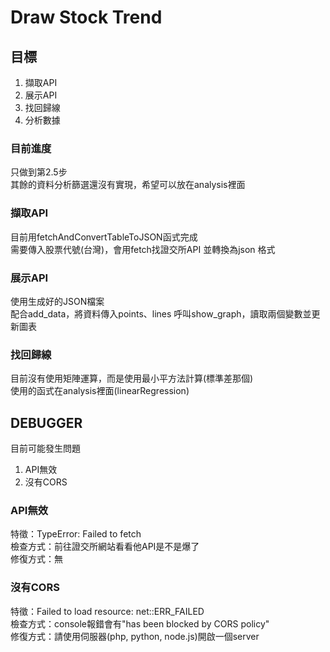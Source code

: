 # Draw Stock Trend

## 目標

1. 擷取API
2. 展示API
3. 找回歸線
4. 分析數據

### 目前進度

只做到第2.5步  
其餘的資料分析篩選還沒有實現，希望可以放在analysis裡面

### 擷取API

目前用fetchAndConvertTableToJSON函式完成  
需要傳入股票代號(台灣)，會用fetch找證交所API
並轉換為json 格式

### 展示API

使用生成好的JSON檔案  
配合add_data，將資料傳入points、lines
呼叫show_graph，讀取兩個變數並更新圖表

### 找回歸線

目前沒有使用矩陣運算，而是使用最小平方法計算(標準差那個)  
使用的函式在analysis裡面(linearRegression)

## DEBUGGER

目前可能發生問題

1. API無效
2. 沒有CORS

### API無效

特徵：TypeError: Failed to fetch  
檢查方式：前往證交所網站看看他API是不是爆了  
修復方式：無

### 沒有CORS

特徵：Failed to load resource: net::ERR_FAILED  
檢查方式：console報錯會有"has been blocked by CORS policy"  
修復方式：請使用伺服器(php, python, node.js)開啟一個server
